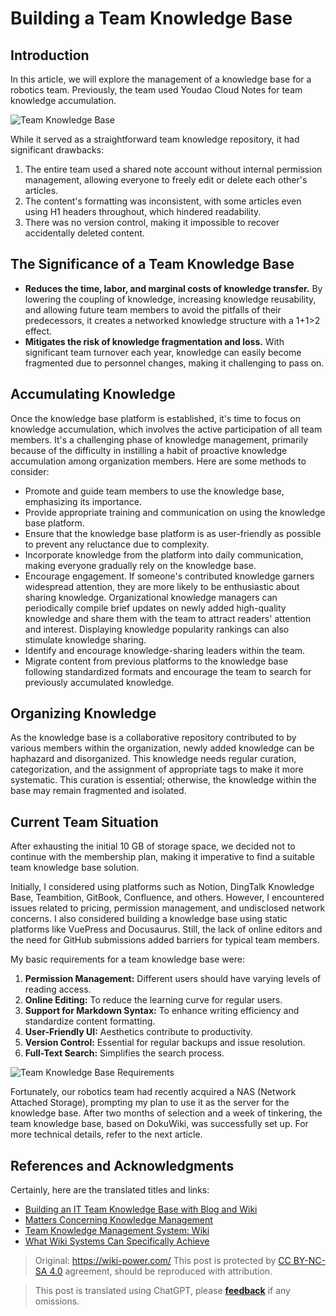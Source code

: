 # Building a Team Knowledge Base

## Introduction

In this article, we will explore the management of a knowledge base for a robotics team. Previously, the team used Youdao Cloud Notes for team knowledge accumulation.

![Team Knowledge Base](https://img.wiki-power.com/d/wiki-media/img/20201203152655.jpg)

While it served as a straightforward team knowledge repository, it had significant drawbacks:

1. The entire team used a shared note account without internal permission management, allowing everyone to freely edit or delete each other's articles.
2. The content's formatting was inconsistent, with some articles even using H1 headers throughout, which hindered readability.
3. There was no version control, making it impossible to recover accidentally deleted content.

## The Significance of a Team Knowledge Base

- **Reduces the time, labor, and marginal costs of knowledge transfer.** By lowering the coupling of knowledge, increasing knowledge reusability, and allowing future team members to avoid the pitfalls of their predecessors, it creates a networked knowledge structure with a 1+1>2 effect.
- **Mitigates the risk of knowledge fragmentation and loss.** With significant team turnover each year, knowledge can easily become fragmented due to personnel changes, making it challenging to pass on.

## Accumulating Knowledge

Once the knowledge base platform is established, it's time to focus on knowledge accumulation, which involves the active participation of all team members. It's a challenging phase of knowledge management, primarily because of the difficulty in instilling a habit of proactive knowledge accumulation among organization members. Here are some methods to consider:

- Promote and guide team members to use the knowledge base, emphasizing its importance.
- Provide appropriate training and communication on using the knowledge base platform.
- Ensure that the knowledge base platform is as user-friendly as possible to prevent any reluctance due to complexity.
- Incorporate knowledge from the platform into daily communication, making everyone gradually rely on the knowledge base.
- Encourage engagement. If someone's contributed knowledge garners widespread attention, they are more likely to be enthusiastic about sharing knowledge. Organizational knowledge managers can periodically compile brief updates on newly added high-quality knowledge and share them with the team to attract readers' attention and interest. Displaying knowledge popularity rankings can also stimulate knowledge sharing.
- Identify and encourage knowledge-sharing leaders within the team.
- Migrate content from previous platforms to the knowledge base following standardized formats and encourage the team to search for previously accumulated knowledge.

## Organizing Knowledge

As the knowledge base is a collaborative repository contributed to by various members within the organization, newly added knowledge can be haphazard and disorganized. This knowledge needs regular curation, categorization, and the assignment of appropriate tags to make it more systematic. This curation is essential; otherwise, the knowledge within the base may remain fragmented and isolated.

## Current Team Situation

After exhausting the initial 10 GB of storage space, we decided not to continue with the membership plan, making it imperative to find a suitable team knowledge base solution.

Initially, I considered using platforms such as Notion, DingTalk Knowledge Base, Teambition, GitBook, Confluence, and others. However, I encountered issues related to pricing, permission management, and undisclosed network concerns. I also considered building a knowledge base using static platforms like VuePress and Docusaurus. Still, the lack of online editors and the need for GitHub submissions added barriers for typical team members.

My basic requirements for a team knowledge base were:

1. **Permission Management:** Different users should have varying levels of reading access.
2. **Online Editing:** To reduce the learning curve for regular users.
3. **Support for Markdown Syntax:** To enhance writing efficiency and standardize content formatting.
4. **User-Friendly UI:** Aesthetics contribute to productivity.
5. **Version Control:** Essential for regular backups and issue resolution.
6. **Full-Text Search:** Simplifies the search process.

![Team Knowledge Base Requirements](https://img.wiki-power.com/d/wiki-media/img/20201203161132.png)

Fortunately, our robotics team had recently acquired a NAS (Network Attached Storage), prompting my plan to use it as the server for the knowledge base. After two months of selection and a week of tinkering, the team knowledge base, based on DokuWiki, was successfully set up. For more technical details, refer to the next article.

## References and Acknowledgments

Certainly, here are the translated titles and links:

- [Building an IT Team Knowledge Base with Blog and Wiki](https://www.cnblogs.com/chwkai/archive/2005/12/29/307761.html)
- [Matters Concerning Knowledge Management](https://tonybai.com/2011/11/23/those-things-about-knowledge-management/)
- [Team Knowledge Management System: Wiki](http://blog.davidrobot.com/2014/06/team_knowledge_management.html)
- [What Wiki Systems Can Specifically Achieve](http://blog.davidrobot.com/2014/07/the_function_of_wiki.html)

> Original: <https://wiki-power.com/>
> This post is protected by [CC BY-NC-SA 4.0](https://creativecommons.org/licenses/by/4.0/deed.en) agreement, should be reproduced with attribution.

> This post is translated using ChatGPT, please [**feedback**](https://github.com/linyuxuanlin/Wiki_MkDocs/issues/new) if any omissions.